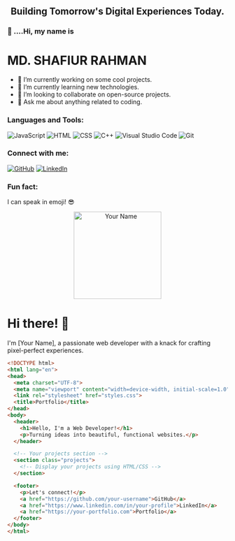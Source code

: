 <h2 align='center'>Building Tomorrow's Digital Experiences Today.</h2>

<h3>👋 ....Hi, my name is</h3>
<h1 color='blue'>MD. SHAFIUR RAHMAN</h1>

- 🔭 I’m currently working on some cool projects.
- 🌱 I’m currently learning new technologies.
- 👯 I’m looking to collaborate on open-source projects.
- 💬 Ask me about anything related to coding.

### Languages and Tools:

![JavaScript](https://img.shields.io/badge/-JavaScript-F7DF1E?style=flat-square&logo=javascript&logoColor=black)
![HTML](https://img.shields.io/badge/-HTML5-E34F26?style=flat-square&logo=html5&logoColor=white)
![CSS](https://img.shields.io/badge/-CSS3-1572B6?style=flat-square&logo=css3&logoColor=white)
![C++](https://img.shields.io/badge/-C++-00599C?style=flat-square&logo=c%2B%2B&logoColor=white)
![Visual Studio Code](https://img.shields.io/badge/-VS_Code-007ACC?style=flat-square&logo=visual-studio-code&logoColor=white)
![Git](https://img.shields.io/badge/-Git-F05032?style=flat-square&logo=git&logoColor=white)
<!-- Add more badges for your skills -->

### Connect with me:

[![GitHub](https://img.shields.io/badge/-GitHub-181717?style=flat-square&logo=github&logoColor=white)](https://github.com/ShafiurMiju/)
[![LinkedIn](https://img.shields.io/badge/-LinkedIn-0A66C2?style=flat-square&logo=linkedin&logoColor=white)](https://www.linkedin.com/in/srmmiju/)
<!-- Add more social media links -->

### Fun fact:

I can speak in emoji! 😎


<!-- Your Profile Header -->
<p align="center">
  <img src="https://your-image-url.com/your-profile-image.png" alt="Your Name" width="200" />
</p>

# Hi there! 👋

I'm [Your Name], a passionate web developer with a knack for crafting pixel-perfect experiences.

```html
<!DOCTYPE html>
<html lang="en">
<head>
  <meta charset="UTF-8">
  <meta name="viewport" content="width=device-width, initial-scale=1.0">
  <link rel="stylesheet" href="styles.css">
  <title>Portfolio</title>
</head>
<body>
  <header>
    <h1>Hello, I'm a Web Developer!</h1>
    <p>Turning ideas into beautiful, functional websites.</p>
  </header>

  <!-- Your projects section -->
  <section class="projects">
    <!-- Display your projects using HTML/CSS -->
  </section>

  <footer>
    <p>Let's connect!</p>
    <a href="https://github.com/your-username">GitHub</a>
    <a href="https://www.linkedin.com/in/your-profile">LinkedIn</a>
    <a href="https://your-portfolio.com">Portfolio</a>
  </footer>
</body>
</html>



